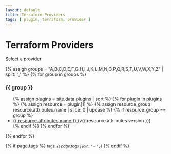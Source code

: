 ```yaml
---
layout: default
title: Terraform Providers
tags: [ plugin, terraform, provider ]
---
```

# Terraform Providers

<p>Select a provider</p>

{% assign groups = "A,B,C,D,E,F,G,H,I,J,K,L,M,N,O,P,Q,R,S,T,U,V,W,X,Y,Z" | split: "," %}
{% for group in groups %}
<h3>{{ group }}</h3>
<ul>
{% assign plugins = site.data.plugins | sort %}
{% for plugin in plugins %}
{% assign resource = plugin[1] %}
{% assign resource_group resource.attributes.name | slice: 0 | upcase %}
{% if resource_group == group %}
  <li>
    <a href="/{{ resource.attributes.name }}/{{ resource.attributes.name }}.html">
      {{ resource.attributes.name }} 
    </a> (v{{ resource.attributes.version }})
  </li>
{% endif %}
{% endfor %}
</ul>
{% endfor %}

{% if page.tags %}
  <small>tags: <em>{{ page.tags | join: "</em> - <em>" }}</em></small>
{% endif %}
